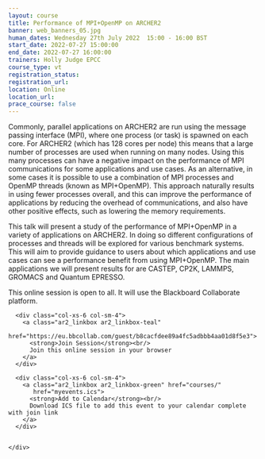 ```yaml
---
layout: course
title: Performance of MPI+OpenMP on ARCHER2
banner: web_banners_05.jpg
human_dates: Wednesday 27th July 2022  15:00 - 16:00 BST
start_date: 2022-07-27 15:00:00
end_date: 2022-07-27 16:00:00
trainers: Holly Judge EPCC
course_type: vt
registration_status:
registration_url:
location: Online
location_url:
prace_course: false
---
```



 
Commonly, parallel applications on ARCHER2 are run using the message passing interface (MPI), where one process (or task) is spawned on each core. For ARCHER2 (which has 128 cores per node) this means that a large number of processes are used when running on many nodes. Using this many processes can have a negative impact on the performance of MPI communications for some applications and use cases. As an alternative, in some cases it is possible to use a combination of MPI processes and OpenMP threads (known as MPI+OpenMP). This approach naturally results in using fewer processes overall, and this can improve the performance of applications by reducing the overhead of communications, and also have other positive effects, such as lowering the memory requirements.
 
This talk will present a study of the performance of MPI+OpenMP in a variety of applications on ARCHER2. In doing so different configurations of processes and threads will be explored for various benchmark systems. This will aim to provide guidance to users about which applications and use cases can see a performance benefit from using MPI+OpenMP. The main applications we will present results for are CASTEP, CP2K, LAMMPS, GROMACS and Quantum EPRESSO.



This online session is open to all. It will use the Blackboard Collaborate platform.



<section id="service">

  <div class="row ">	

      <div class="col-xs-6 col-sm-4">
        <a class="ar2_linkbox ar2_linkbox-teal" 
          href="https://eu.bbcollab.com/guest/b8cacfdee89a4fc5adbbb4aa01d8f5e3">
          <strong>Join Session</strong><br/>
          Join this online session in your browser
        </a>
      </div>

      <div class="col-xs-6 col-sm-4">
        <a class="ar2_linkbox ar2_linkbox-green" href="courses/"
           href="myevents.ics">
          <strong>Add to Calendar</strong><br/>
          Download ICS file to add this event to your calendar complete with join link
        </a>
      </div>

											
    </div>




<!--
<h2><a name="video">Video</a></h2>

<div>

<iframe title="Video"  width="560" height="315" src="https://www.youtube.com/embed/XXXXXXXXXXX" frameborder="0" allow="accelerometer; autoplay; encrypted-media; gyroscope; picture-in-picture" allowfullscreen></iframe>

</div>

-->

<!--

<section id="service">
  <div class="container">
    <div class="row ">	



      <div class="col-xs-6 col-sm-4">
        <a class="ar2_linkbox ar2_linkbox-teal" href="  ">
          <strong>Transcript</strong><br/>
          Download a transcript of the video audio
        </a>
      </div>



      <div class="col-xs-6 col-sm-4">
        <a class="ar2_linkbox ar2_linkbox-green" href="courses/"
           href="ARCHER2_Training_VT.pdf">
          <strong>Slides</strong><br/>
          Download pdf of the presentation.
        </a>
      </div>
										
    </div>
  </div>
</section>
-->
